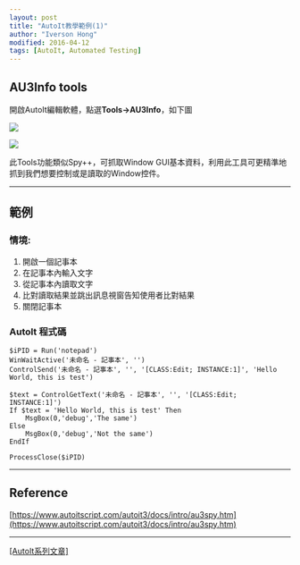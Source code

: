 ```yaml
---
layout: post
title: "AutoIt教學範例(1)"
author: "Iverson Hong"
modified: 2016-04-12
tags: [AutoIt, Automated Testing]
---
```


## AU3Info tools ##

開啟AutoIt編輯軟體，點選**Tools->AU3Info**，如下圖

![](http://i.imgur.com/RaopiLD.png)

![](http://i.imgur.com/aG1pxSs.png)

此Tools功能類似Spy++，可抓取Window GUI基本資料，利用此工具可更精準地抓到我們想要控制或是讀取的Window控件。

----------

## 範例 ##

### 情境: ###

1. 開啟一個記事本
2. 在記事本內輸入文字
3. 從記事本內讀取文字
4. 比對讀取結果並跳出訊息視窗告知使用者比對結果
5. 關閉記事本

### AutoIt 程式碼 ###

    $iPID = Run('notepad')
    WinWaitActive('未命名 - 記事本', '')
    ControlSend('未命名 - 記事本', '', '[CLASS:Edit; INSTANCE:1]', 'Hello World, this is test')
    
    $text = ControlGetText('未命名 - 記事本', '', '[CLASS:Edit; INSTANCE:1]')
    If $text = 'Hello World, this is test' Then
    	MsgBox(0,'debug','The same')
    Else
    	MsgBox(0,'debug','Not the same')
    EndIf
    
    ProcessClose($iPID)

----------

## Reference ##

[https://www.autoitscript.com/autoit3/docs/intro/au3spy.htm](https://www.autoitscript.com/autoit3/docs/intro/au3spy.htm)

----------

[[AutoIt系列文章]](http://iverson127.github.io/tags/#AutoIt)